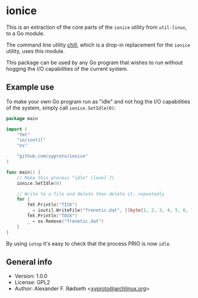 # ionice

This is an extraction of the core parts of the `ionice` utility from `util-linux`, to a Go module.

The command line utility [chill](https://github.com/xyproto/chill), which is a drop-in replacement for the `ionice` utility, uses this module.

This package can be used by any Go program that wishes to run without hogging the I/O capabilities of the current system.

## Example use

To make your own Go program run as "idle" and not hog the I/O capabilities of the system, simply call `ionice.SetIdle(0)`:

```go
package main

import (
	"fmt"
	"io/ioutil"
	"os"

	"github.com/xyproto/ionice"
)

func main() {
	// Make this process "idle" (level 7)
	ionice.SetIdle(0)

	// Write to a file and delete then delete it, repeatedly
	for {
		fmt.Println("TICK")
		_ = ioutil.WriteFile("frenetic.dat", []byte{1, 2, 3, 4, 5, 6, 7, 8, 9, 10}, 0644)
		fmt.Println("TOCK")
		_ = os.Remove("frenetic.dat")
	}
}
```

By using `iotop` it's easy to check that the process PRIO is now `idle`.

## General info

* Version: 1.0.0
* License: GPL2
* Author: Alexander F. Rødseth &lt;xyproto@archlinux.org&gt;

